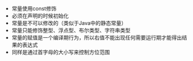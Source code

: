 - 常量使用const修饰
- 必须在声明的时候初始化
- 常量是不可以修改的（类似于Java中的静态常量）
- 常量只能修饰整型、浮点型、布尔类型、字符串类型
- 常量的赋值是一个编译期行为，所以右值不能出现任何需要运行期才能得出结果的表达式
- 同样是通过首字母的大小写来控制方位范围

